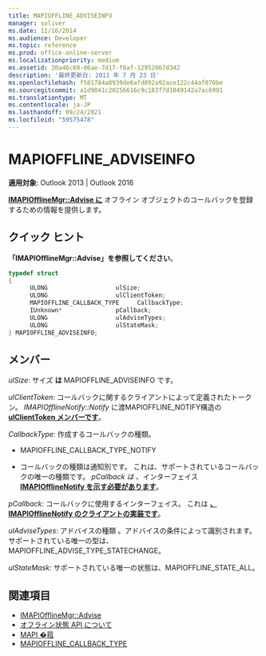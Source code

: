 ```yaml
---
title: MAPIOFFLINE_ADVISEINFO
manager: soliver
ms.date: 11/16/2014
ms.audience: Developer
ms.topic: reference
ms.prod: office-online-server
ms.localizationpriority: medium
ms.assetid: 20a46c69-d6ae-7d17-f8af-12952867d342
description: '最終更新日: 2011 年 7 月 23 日'
ms.openlocfilehash: f501784a8939de6afd892a92ace122c44af070be
ms.sourcegitcommit: a1d9041c20256616c9c183f7d1049142a7ac6991
ms.translationtype: MT
ms.contentlocale: ja-JP
ms.lasthandoff: 09/24/2021
ms.locfileid: "59575478"
---
```

# <a name="mapioffline_adviseinfo"></a>MAPIOFFLINE_ADVISEINFO
 
**適用対象**: Outlook 2013 | Outlook 2016 
  
**[IMAPIOfflineMgr::Advise に](imapiofflinemgr-advise.md)** オフライン オブジェクトのコールバックを登録するための情報を提供します。 
  
## <a name="quick-info"></a>クイック ヒント

**「IMAPIOfflineMgr::Advise」を参照してください**。 
  
```cpp
typedef struct 
{ 
      ULONG                   ulSize; 
      ULONG                   ulClientToken; 
      MAPIOFFLINE_CALLBACK_TYPE     CallbackType; 
      IUnknown*               pCallback; 
      ULONG                   ulAdviseTypes; 
      ULONG                   ulStateMask; 
} MAPIOFFLINE_ADVISEINFO;
```

## <a name="members"></a>メンバー

_ulSize_: サイズ **は** MAPIOFFLINE_ADVISEINFO です。 
    
_ulClientToken_: コールバックに関するクライアントによって定義されたトークン。 *IMAPIOfflineNotify::Notify* **[](mapioffline_notify.md)** に渡MAPIOFFLINE_NOTIFY構造の **[ulClientToken メンバーです](imapiofflinenotify-notify.md)**。 
    
_CallbackType_: 作成するコールバックの種類。
    
   -  MAPIOFFLINE_CALLBACK_TYPE_NOTIFY 
    
   - コールバックの種類は通知別です。 これは、サポートされているコールバックの唯一の種類です。  *pCallback は*  、インターフェイス **[IMAPIOfflineNotify を示す必要があります](imapiofflinenotifyiunknown.md)**。 
    
_pCallback_: コールバックに使用するインターフェイス。 これは **[、IMAPIOfflineNotify のクライアントの実装です](imapiofflinenotifyiunknown.md)**。 
    
_ulAdviseTypes_: アドバイスの種類 。アドバイスの条件によって識別されます。 サポートされている唯一の型は、MAPIOFFLINE_ADVISE_TYPE_STATECHANGE。
    
_ulStateMask_: サポートされている唯一の状態は、MAPIOFFLINE_STATE_ALL。
    
## <a name="see-also"></a>関連項目

- [IMAPIOfflineMgr::Advise](imapiofflinemgr-advise.md)
- [オフライン状態 API について](about-the-offline-state-api.md) 
- [MAPI �萔](mapi-constants.md) 
- [MAPIOFFLINE_CALLBACK_TYPE](mapioffline_callback_type.md)

